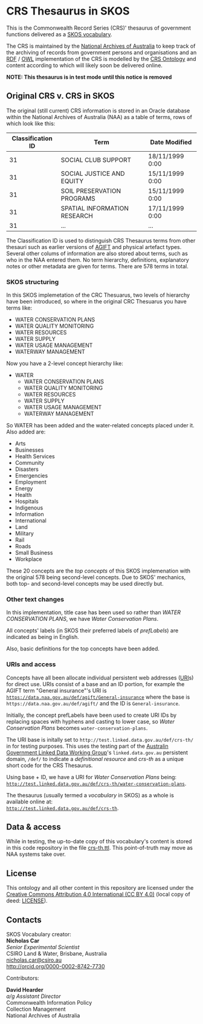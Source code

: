 # CRS Thesaurus in SKOS
This is the Commonwealth Record Series (CRS)' thesaurus of government functions delivered as a [SKOS vocabulary](https://www.w3.org/TR/skos-primer/). 

The CRS is maintained by the [National Archives of Australia](http://naa.gov.au) to keep track of the archiving of records from government persons and organisations and an [RDF](https://www.w3.org/RDF/) / [OWL](https://www.w3.org/TR/owl2-overview/) implementation of the CRS is modelled by the [CRS Ontology](https://github.com/CSIRO-enviro-informatics/crs-ont) and content according to which will likely soon be delivered online.

**NOTE: This thesaurus is in test mode until this notice is removed**


## Original CRS v. CRS in SKOS
The original (still current) CRS information is stored in an Oracle database within the National Archives of Australia (NAA) as a table of terms, rows of which look like this:

Classification ID | Term | Date Modified
--|--|--
31 | SOCIAL CLUB SUPPORT | 18/11/1999 0:00
31 | SOCIAL JUSTICE AND EQUITY | 15/11/1999 0:00
31 | SOIL PRESERVATION PROGRAMS | 15/11/1999 0:00
31 | SPATIAL INFORMATION RESEARCH | 17/11/1999 0:00
31 | ... | ...

The Classification ID is used to distinguish CRS Thesaurus terms from other thesauri such as earlier versions of [AGIFT](data.naa.gov.au/def/agift) and physical artefact types. Several other colums of information are also stored about terms, such as who in the NAA entered them. No term hierarchy, definitions, explanatory notes or other metadata are given for terms. There are 578 terms in total.

### SKOS structuring
In this SKOS implemetation of the CRC Thesuarus, two levels of hierarchy have been introduced, so where in the original CRC Thesuarus you have terms like:

* WATER CONSERVATION PLANS
* WATER QUALITY MONITORING
* WATER RESOURCES
* WATER SUPPLY
* WATER USAGE MANAGEMENT
* WATERWAY MANAGEMENT

Now you have a 2-level concept hierarchy like:

* WATER
  * WATER CONSERVATION PLANS
  * WATER QUALITY MONITORING
  * WATER RESOURCES
  * WATER SUPPLY
  * WATER USAGE MANAGEMENT
  * WATERWAY MANAGEMENT 

So WATER has been added and the water-related concepts placed under it. Also added are:

* Arts
* Businesses
* Health Services
* Community
* Disasters
* Emergencies
* Employment
* Energy
* Health
* Hospitals
* Indigenous
* Information
* International
* Land
* Military
* Rail
* Roads
* Small Business
* Workplace

These 20 concepts are the *top concepts* of this SKOS implemenation with the original 578 being second-level concepts. Due to SKOS' mechanics, both top- and second-level concepts may be used directly but.

### Other text changes
In this implementation, title case has been used so rather than *WATER CONSERVATION PLANS*, we have *Water Conservation Plans*. 

All concepts' labels (in SKOS their preferred labels of *prefLabels*) are indicated as being in English.

Also, basic definitions for the top concepts have been added.

### URIs and access
Concepts have all been allocate individual persistent web addresses ([URI](https://en.wikipedia.org/wiki/Uniform_Resource_Identifier)s) for direct use. URIs consist of a base and an ID portion, for example the AGIFT term "General insurance"'s URI is [`https://data.naa.gov.au/def/agift/General-insurance`](https://data.naa.gov.au/def/agift/General-insurance) where the base is `https://data.naa.gov.au/def/agift/` and the ID is `General-insurance`.

Initially, the concept prefLabels have been used to create URI IDs by replacing spaces with hyphens and casting to lower case, so *Water Conservation Plans* becomes `water-conservation-plans`.

The URI base is initally set to `http://test.linked.data.gov.au/def/crs-th/` in for testing purposes. This uses the testing part of the [Australin Government Linked Data Working Group](http://www.linked.data.gov.au)'s `linked.data.gov.au` persistent domain, `/def/` to indicate a *definitional resource* and *crs-th* as a unique short code for the CRS Thesaurus.

Using base + ID, we have a URI for *Water Conservation Plans* being:  
[`http://test.linked.data.gov.au/def/crs-th/water-conservation-plans`](http://test.linked.data.gov.au/def/crs-th/water-conservation-plans).

The thesaurus (usually termed a *vocabulary* in SKOS) as a whole is available online at:  
[`http://test.linked.data.gov.au/def/crs-th`](http://test.linked.data.gov.au/def/crs-th).

## Data & access
While in testing, the up-to-date copy of this vocabulary's content is stored in this code repository in the file [crs-th.ttl](crs-th.ttl). This point-of-truth may move as NAA systems take over.


## License
This ontology and all other content in this repository are licensed under the [Creative Commons Attribution 4.0 International (CC BY 4.0)](https://creativecommons.org/licenses/by/4.0/) (local copy of deed: [LICENSE](LICENSE)).


## Contacts
SKOS Vocabulary creator:  
**Nicholas Car**  
*Senior Experimental Scientist*  
CSIRO Land & Water, Brisbane, Australia    
<nicholas.car@csiro.au>  
<http://orcid.org/0000-0002-8742-7730>  

Contributors:

**David Hearder**  
*a/g Assistant Director*  
Commonwealth Information Policy  
Collection Management  
National Archives of Australia 

